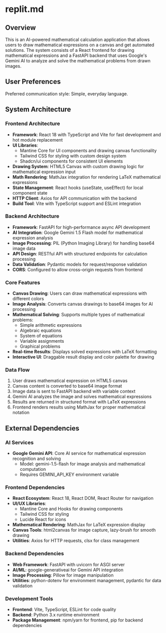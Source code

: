 # replit.md

## Overview

This is an AI-powered mathematical calculation application that allows users to draw mathematical expressions on a canvas and get automated solutions. The system consists of a React frontend for drawing mathematical expressions and a FastAPI backend that uses Google's Gemini AI to analyze and solve the mathematical problems from drawn images.

## User Preferences

Preferred communication style: Simple, everyday language.

## System Architecture

### Frontend Architecture
- **Framework**: React 18 with TypeScript and Vite for fast development and hot module replacement
- **UI Libraries**: 
  - Mantine Core for UI components and drawing canvas functionality
  - Tailwind CSS for styling with custom design system
  - Shadcn/ui components for consistent UI elements
- **Drawing System**: HTML5 Canvas with custom drawing logic for mathematical expression input
- **Math Rendering**: MathJax integration for rendering LaTeX mathematical expressions
- **State Management**: React hooks (useState, useEffect) for local component state
- **HTTP Client**: Axios for API communication with the backend
- **Build Tool**: Vite with TypeScript support and ESLint integration

### Backend Architecture
- **Framework**: FastAPI for high-performance async API development
- **AI Integration**: Google Gemini 1.5 Flash model for mathematical expression analysis
- **Image Processing**: PIL (Python Imaging Library) for handling base64 image data
- **API Design**: RESTful API with structured endpoints for calculation processing
- **Data Validation**: Pydantic models for request/response validation
- **CORS**: Configured to allow cross-origin requests from frontend

### Core Features
- **Canvas Drawing**: Users can draw mathematical expressions with different colors
- **Image Analysis**: Converts canvas drawings to base64 images for AI processing
- **Mathematical Solving**: Supports multiple types of mathematical problems:
  - Simple arithmetic expressions
  - Algebraic equations
  - System of equations
  - Variable assignments
  - Graphical problems
- **Real-time Results**: Displays solved expressions with LaTeX formatting
- **Interactive UI**: Draggable result display and color palette for drawing

### Data Flow
1. User draws mathematical expression on HTML5 canvas
2. Canvas content is converted to base64 image format
3. Image data is sent to FastAPI backend with variable context
4. Gemini AI analyzes the image and solves mathematical expressions
5. Results are returned in structured format with LaTeX expressions
6. Frontend renders results using MathJax for proper mathematical notation

## External Dependencies

### AI Services
- **Google Gemini API**: Core AI service for mathematical expression recognition and solving
  - Model: gemini-1.5-flash for image analysis and mathematical computation
  - Requires GEMINI_API_KEY environment variable

### Frontend Dependencies
- **React Ecosystem**: React 18, React DOM, React Router for navigation
- **UI/UX Libraries**: 
  - Mantine Core and Hooks for drawing components
  - Tailwind CSS for styling
  - Lucide React for icons
- **Mathematical Rendering**: MathJax for LaTeX expression display
- **Canvas Tools**: html2canvas for image capture, lazy-brush for smooth drawing
- **Utilities**: Axios for HTTP requests, clsx for class management

### Backend Dependencies
- **Web Framework**: FastAPI with uvicorn for ASGI server
- **AI/ML**: google-generativeai for Gemini API integration
- **Image Processing**: Pillow for image manipulation
- **Utilities**: python-dotenv for environment management, pydantic for data validation

### Development Tools
- **Frontend**: Vite, TypeScript, ESLint for code quality
- **Backend**: Python 3.x runtime environment
- **Package Management**: npm/yarn for frontend, pip for backend dependencies
